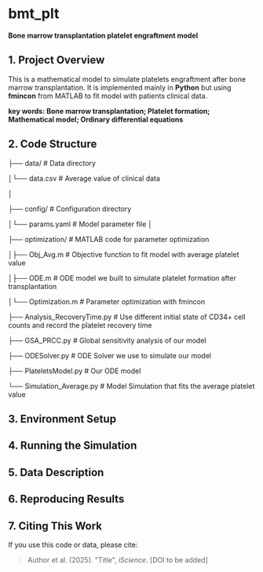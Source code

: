 # bmt_plt

**Bone marrow transplantation platelet engraftment model**

## 1. Project Overview

This is a mathematical model to simulate platelets engraftment after bone marrow transplantation. It is implemented mainly in **Python** but using **fmincon** from MATLAB to fit model with patients clinical data. 

**key words: Bone marrow transplantation; Platelet formation; Mathematical model; Ordinary differential equations** 

## 2. Code Structure

├── data/ 			   		 # Data directory

│└── data.csv 		   		 # Average value of clinical data

│

├── config/ 			  		# Configuration directory

│└── params.yaml 	    		# Model parameter file
│

├── optimization/ 	      		 # MATLAB code for parameter optimization

│├── Obj_Avg.m 				 # Objective function to fit model with average platelet value

│├── ODE.m 					# ODE model we built to simulate platelet formation after transplantation

│└── Optimization.m 	                 # Parameter optimization with fmincon

├── Analysis_RecoveryTime.py	 # Use different initial state of CD34+ cell counts and record the platelet recovery time

├── GSA_PRCC.py				# Global sensitivity analysis of our model

├── ODESolver.py				# ODE Solver we use to simulate our model

├── PlateletsModel.py			# Our ODE model

└──  Simulation_Average.py	      # Model Simulation that fits the average platelet value 

## 3. Environment Setup

## 4. Running the Simulation

## 5. Data Description

## 6. Reproducing Results

## 7. Citing This Work

If you use this code or data, please cite:

> Author et al. (2025). "Title", *iScience*. [DOI to be added]